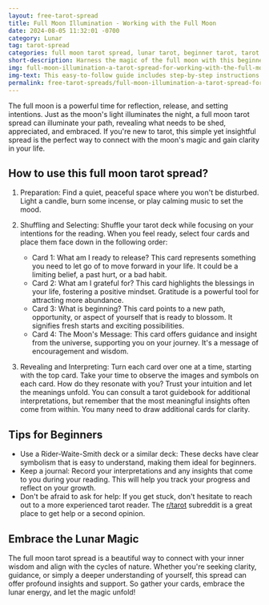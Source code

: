```yaml
---
layout: free-tarot-spread
title: Full Moon Illumination - Working with the Full Moon
date: 2024-08-05 11:32:01 -0700
category: Lunar
tag: tarot-spread
categories: full moon tarot spread, lunar tarot, beginner tarot, tarot reading, tarot for beginners, full moon rituals, lunar magic, spiritual guidance, self-reflection, intuition
short-description: Harness the magic of the full moon with this beginner-friendly tarot spread! Designed for those new to tarot, this lunar spread uses four cards to illuminate what you need to release, appreciate, and embrace.
img: full-moon-illumination-a-tarot-spread-for-working-with-the-full-moon.jpg
img-text: This easy-to-follow guide includes step-by-step instructions and tips for interpreting your cards. Tap into your intuition and gain clarity with the full moon's energy.
permalink: free-tarot-spreads/full-moon-illumination-a-tarot-spread-for-working-with-the-full-moon
---
```


The full moon is a powerful time for reflection, release, and setting intentions. Just as the moon's light illuminates the night, a full moon tarot spread can illuminate your path, revealing what needs to be shed, appreciated, and embraced. If you're new to tarot, this simple yet insightful spread is the perfect way to connect with the moon's magic and gain clarity in your life.

## How to use this full moon tarot spread?
1. Preparation: Find a quiet, peaceful space where you won't be disturbed. Light a candle, burn some incense, or play calming music to set the mood.
2. Shuffling and Selecting: Shuffle your tarot deck while focusing on your intentions for the reading. When you feel ready, select four cards and place them face down in the following order:
    * Card 1: What am I ready to release? This card represents something you need to let go of to move forward in your life. It could be a limiting belief, a past hurt, or a bad habit.
    * Card 2: What am I grateful for? This card highlights the blessings in your life, fostering a positive mindset. Gratitude is a powerful tool for attracting more abundance.
    * Card 3: What is beginning? This card points to a new path, opportunity, or aspect of yourself that is ready to blossom. It signifies fresh starts and exciting possibilities.
    * Card 4: The Moon's Message: This card offers guidance and insight from the universe, supporting you on your journey. It's a message of encouragement and wisdom.

3. Revealing and Interpreting: Turn each card over one at a time, starting with the top card.  Take your time to observe the images and symbols on each card. How do they resonate with you? Trust your intuition and let the meanings unfold. You can consult a tarot guidebook for additional interpretations, but remember that the most meaningful insights often come from within. You many need to draw additional cards for clarity.

## Tips for Beginners
* Use a Rider-Waite-Smith deck or a similar deck: These decks have clear symbolism that is easy to understand, making them ideal for beginners.
* Keep a journal: Record your interpretations and any insights that come to you during your reading. This will help you track your progress and reflect on your growth.
* Don't be afraid to ask for help: If you get stuck, don't hesitate to reach out to a more experienced tarot reader. The [r/tarot](https://www.reddit.com/r/tarot/) subreddit is a great place to get help or a second opinion.  

## Embrace the Lunar Magic
The full moon tarot spread is a beautiful way to connect with your inner wisdom and align with the cycles of nature. Whether you're seeking clarity, guidance, or simply a deeper understanding of yourself, this spread can offer profound insights and support. So gather your cards, embrace the lunar energy, and let the magic unfold!